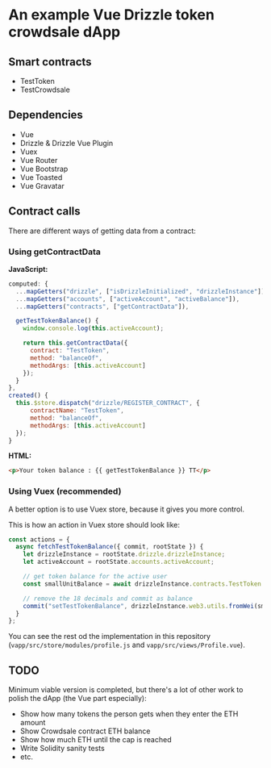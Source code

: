 # An example Vue Drizzle token crowdsale dApp

## Smart contracts

- TestToken
- TestCrowdsale

## Dependencies

- Vue
- Drizzle & Drizzle Vue Plugin
- Vuex
- Vue Router
- Vue Bootstrap
- Vue Toasted
- Vue Gravatar

## Contract calls

There are different ways of getting data from a contract:

### Using getContractData

**JavaScript:**

```javascript
computed: {
  ...mapGetters("drizzle", ["isDrizzleInitialized", "drizzleInstance"]),
  ...mapGetters("accounts", ["activeAccount", "activeBalance"]),
  ...mapGetters("contracts", ["getContractData"]),

  getTestTokenBalance() {
    window.console.log(this.activeAccount);

    return this.getContractData({
      contract: "TestToken",
      method: "balanceOf",
      methodArgs: [this.activeAccount]
    });
  }
},
created() {
  this.$store.dispatch("drizzle/REGISTER_CONTRACT", {
      contractName: "TestToken",
      method: "balanceOf",
      methodArgs: [this.activeAccount]
  });
}
```

**HTML:**

```html
<p>Your token balance : {{ getTestTokenBalance }} TT</p>
```

### Using Vuex (recommended)

A better option is to use Vuex store, because it gives you more control.

This is how an action in Vuex store should look like:

```javascript
const actions = {
  async fetchTestTokenBalance({ commit, rootState }) {
    let drizzleInstance = rootState.drizzle.drizzleInstance;
    let activeAccount = rootState.accounts.activeAccount;

    // get token balance for the active user
    const smallUnitBalance = await drizzleInstance.contracts.TestToken.methods.balanceOf(activeAccount).call()

    // remove the 18 decimals and commit as balance
    commit("setTestTokenBalance", drizzleInstance.web3.utils.fromWei(smallUnitBalance, "ether"));
  }
};
```

You can see the rest od the implementation in this repository (`vapp/src/store/modules/profile.js` and `vapp/src/views/Profile.vue`).

## TODO

Minimum viable version is completed, but there's a lot of other work to polish the dApp (the Vue part especially):

- Show how many tokens the person gets when they enter the ETH amount
- Show Crowdsale contract ETH balance
- Show how much ETH until the cap is reached
- Write Solidity sanity tests
- etc.

